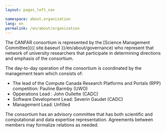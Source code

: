 ```yaml
---
layout: pages_left_nav

namespace: about.organization
lang: en
permalink: /en/about/organization
---
```


<!-- Content start -->

The CANFAR consortium is represented by the [Science Management Committee]({{ site.baseurl }}/en/about/governance) who represent that network of university researchers that participate in determining directions and emphasis of the consortium.

The day-to-day operation of the consortium is coordinated by the management team  which consists of:

  - The lead of the Compute Canada Research Platforms and Portals  (RPP) competition: Pauline Barmby (UWO)
  - Opperations Lead : John Oullette (CADC) 
  - Software Development Lead: Severin Gaudet (CADC)
  - Management Lead: Unfilled

The consortium has an advisory committee that has both scientific and
computational and data expertise representation. Agreements between members
may formalize relations as needed.

<!-- ![Organization breakdown]({{ site.baseurl }}/images/organization.jpg) -->

<!-- Content end -->
